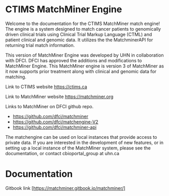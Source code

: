 # CTIMS MatchMiner Engine 
Welcome to the documentation for the CTIMS MatchMiner match engine! The engine is a system designed to match cancer patients to genomically driven clinical trials using Clinical Trial Markup Language (CTML) and patient clinical and genomic data. It utilizes the the MatchminerAPI for returning trial match information.

This version of MatchMiner Engine was developed by UHN in collaboration with DFCI. DFCI has approved the additions and modifications to MatchMiner Engine. This MatchMiner engine is version 3 of MatchMiner as it now supports prior treatment along with clinical and genomic data for matching.

Link to CTIMS website
https://ctims.ca

Link to MatchMiner website
https://matchminer.org

Links to MatchMiner on DFCI github repo.
* https://github.com/dfci/matchminer
* https://github.com/dfci/matchengine-V2
* https://github.com/dfci/matchminer-api

The matchengine can be used on local instances that provide access to private data. If you are interested in the development of new features, or in setting up a local instance of the MatchMiner system, please see the documentation, or contact cbioportal_group at uhn.ca

# Documentation
Gitbook link [https://matchminer.gitbook.io/matchminer/]
